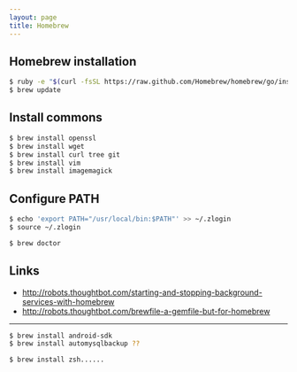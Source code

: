 ```yaml
---
layout: page
title: Homebrew
---
```


## Homebrew installation

```bash
$ ruby -e "$(curl -fsSL https://raw.github.com/Homebrew/homebrew/go/install)"
$ brew update
```

## Install commons

```bash
$ brew install openssl
$ brew install wget
$ brew install curl tree git
$ brew install vim
$ brew install imagemagick
```


## Configure PATH

```bash
$ echo 'export PATH="/usr/local/bin:$PATH"' >> ~/.zlogin
$ source ~/.zlogin
```

```bash
$ brew doctor
```

## Links

- http://robots.thoughtbot.com/starting-and-stopping-background-services-with-homebrew
- http://robots.thoughtbot.com/brewfile-a-gemfile-but-for-homebrew

---

```bash
$ brew install android-sdk
$ brew install automysqlbackup ??

$ brew install zsh......
```

